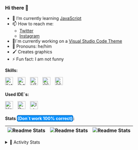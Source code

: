 ### Hi there 👋

- 🌱 I’m currently learning <a href="https://developer.mozilla.org/de/docs/Learn/JavaScript/First_steps/What_is_JavaScript" target="_blank">JavaScript</a>
- 📫 How to reach me: <br>
  - <a href="https://twitter.com/TheKeineAhnung" target="_blank">Twitter</a>
  - <a href="https://www.instagram.com/keineahnunggrafiken/" target="_blank">Instagram</a>
- 🎨I´m currently working on a [Visual Studio Code Theme](https://github.com/TheKeineAhnung/Intrepid-Darkness/)
- 🤵 Pronouns: he/him
- 🖌 Creates graphics
- ⚡ Fun fact: I am not funny

<b>Skills:</b>

<a target="_blank" rel="noopener noreferrer" href="https://cdn.jsdelivr.net/npm/programming-languages-logos@0.0.3/src/kotlin/kotlin.png">
<img alt="Kotlin" src="https://cdn.jsdelivr.net/npm/programming-languages-logos@0.0.3/src/kotlin/kotlin.png" style="max-width:100%; margin-right:15px;" height="26px" align="left"></img>
</a>

<a target="_blank" rel="noopener noreferrer" href="https://cdn.jsdelivr.net/npm/programming-languages-logos@0.0.3/src/python/python.png">
<img alt="Python" src="https://cdn.jsdelivr.net/npm/programming-languages-logos@0.0.3/src/python/python.png" style="max-width:100%; margin-right:15px;" height="26px" align="left"></img>
</a>

<a target="_blank" rel="noopener noreferrer" href="https://cdn.jsdelivr.net/npm/programming-languages-logos@0.0.3/src/html/html.png">
<img alt=HTML" src="https://cdn.jsdelivr.net/npm/programming-languages-logos@0.0.3/src/html/html.png" style="max-width:100%; margin-right:15px;" height="26px" align="left"></img>
</a>

<a target="_blank" rel="noopener noreferrer" href="https://cdn.jsdelivr.net/npm/programming-languages-logos@0.0.3/src/css/css.png">
<img alt="CSS" src="https://cdn.jsdelivr.net/npm/programming-languages-logos@0.0.3/src/css/css.png" style="max-width:100%; margin-right:15px;" height="26px" align="left"></img>
</a>

<a target="_blank" rel="noopener noreferrer" href="https://cdn.jsdelivr.net/npm/programming-languages-logos@0.0.3/src/javascript/javascript.png">
<img alt="CSS" src="https://cdn.jsdelivr.net/npm/programming-languages-logos@0.0.3/src/javascript/javascript.png" style="max-width:100%; margin-right:15px;" height="26px" align="left"></img>
</a>
<br>
<br>

<b>Used IDE´s:</b>

<a target="_blank" rel="noopener noreferrer" href="https://upload.wikimedia.org/wikipedia/commons/9/9a/Visual_Studio_Code_1.35_icon.svg">
<img alt="VisualStudioCode" src="https://upload.wikimedia.org/wikipedia/commons/9/9a/Visual_Studio_Code_1.35_icon.svg" style="max-width:100%; margin-right:15px;" height="26px" align="left"></img>

<a target="_blank" rel="noopener noreferrer" href="https://resources.jetbrains.com/storage/products/pycharm/img/meta/pycharm_logo_300x300.png">
<img alt="PyCharm" src="https://resources.jetbrains.com/storage/products/pycharm/img/meta/pycharm_logo_300x300.png" style="max-width:100%; margin-right:15px;" height="26px" align="left"></img>

<a target="_blank" rel="noopener noreferrer" href="https://upload.wikimedia.org/wikipedia/commons/9/9c/IntelliJ_IDEA_Icon.svg">
<img alt="IntelliJ IDEA" src="https://upload.wikimedia.org/wikipedia/commons/9/9c/IntelliJ_IDEA_Icon.svg" style="max-width:100%; margin-right:15px;" height="26px" align="left"></img>
</a>
</a>
</a>
<br>
<br>
<b><p>Stats <span style="background-color: #0090FF; color: white; border: 2px solid #006FC4; border-radius: 5px;">(Don´t work 100% correct)</span>:</p></b>

| ![Readme Stats][readmestats] | ![Readme Stats][wakatimestats] | ![Readme Stats][toplanguagestats] |
| :--------------------------: | :----------------------------: | :-------------------------------: |

<!-- https://github.com/jamesgeorge007/github-activity-readme -->
<details>
  <summary>🚀 Activity Stats</summary>
  <br>
  
<!--START_SECTION:activity-->

</details>

[readmestats]: https://github-readme-stats.vercel.app/api?username=TheKeineAhnung&count_private=true&show_icons=true&theme=tokyonight&hide=stars&include_all_commits=true
[wakatimestats]: https://github-readme-stats.vercel.app/api/wakatime?username=KeineAhnung&layout=compact&theme=tokyonight
[toplanguagestats]: https://github-readme-stats.vercel.app/api/top-langs/?username=TheKeineAhnung&layout=compact&theme=tokyonight
